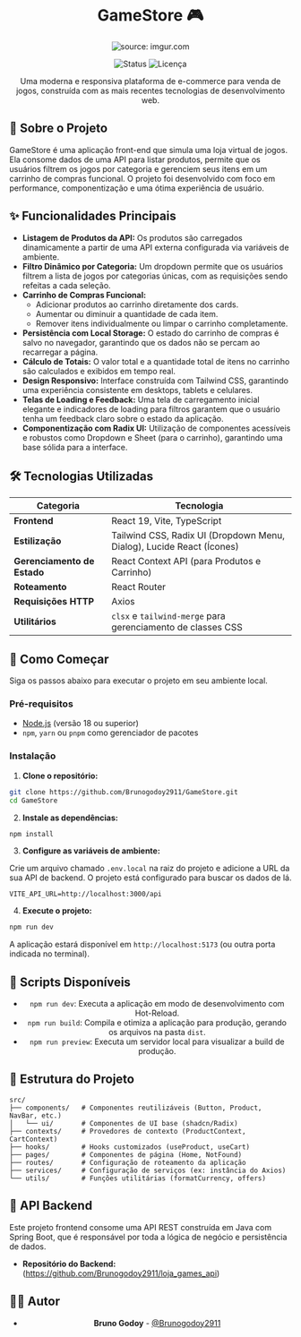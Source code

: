 <div align="center">

# GameStore 🎮

<div align="center">
  <img src="https://ik.imagekit.io/brunogodoy/Thumb.png?updatedAt=1752553690411" title="source: imgur.com"/>
</div>

![Status](https://img.shields.io/badge/status-concluído-green)
![Licença](https://img.shields.io/badge/licença-MIT-blue)

Uma moderna e responsiva plataforma de e-commerce para venda de jogos, construída com as mais recentes tecnologias de desenvolvimento web.

</div>

## 📜 Sobre o Projeto

GameStore é uma aplicação front-end que simula uma loja virtual de jogos. Ela consome dados de uma API para listar produtos, permite que os usuários filtrem os jogos por categoria e gerenciem seus itens em um carrinho de compras funcional. O projeto foi desenvolvido com foco em performance, componentização e uma ótima experiência de usuário.

## ✨ Funcionalidades Principais

- **Listagem de Produtos da API:** Os produtos são carregados dinamicamente a partir de uma API externa configurada via variáveis de ambiente.
- **Filtro Dinâmico por Categoria:** Um dropdown permite que os usuários filtrem a lista de jogos por categorias únicas, com as requisições sendo refeitas a cada seleção.
- **Carrinho de Compras Funcional:**
  - Adicionar produtos ao carrinho diretamente dos cards.
  - Aumentar ou diminuir a quantidade de cada item.
  - Remover itens individualmente ou limpar o carrinho completamente.
- **Persistência com Local Storage:** O estado do carrinho de compras é salvo no navegador, garantindo que os dados não se percam ao recarregar a página.
- **Cálculo de Totais:** O valor total e a quantidade total de itens no carrinho são calculados e exibidos em tempo real.
- **Design Responsivo:** Interface construída com Tailwind CSS, garantindo uma experiência consistente em desktops, tablets e celulares.
- **Telas de Loading e Feedback:** Uma tela de carregamento inicial elegante e indicadores de loading para filtros garantem que o usuário tenha um feedback claro sobre o estado da aplicação.
- **Componentização com Radix UI:** Utilização de componentes acessíveis e robustos como Dropdown e Sheet (para o carrinho), garantindo uma base sólida para a interface.

## 🛠️ Tecnologias Utilizadas

<div align="center">

| Categoria                 | Tecnologia                                                                                   |
| ------------------------- | -------------------------------------------------------------------------------------------- |
| **Frontend**              | React 19, Vite, TypeScript                                                                   |
| **Estilização**           | Tailwind CSS, Radix UI (Dropdown Menu, Dialog), Lucide React (Ícones)                        |
| **Gerenciamento de Estado** | React Context API (para Produtos e Carrinho)                                                |
| **Roteamento**            | React Router                                                                                 |
| **Requisições HTTP**      | Axios                                                                                        |
| **Utilitários**           | `clsx` e `tailwind-merge` para gerenciamento de classes CSS                                  |

</div>

## 🚀 Como Começar

Siga os passos abaixo para executar o projeto em seu ambiente local.

### Pré-requisitos

- [Node.js](https://nodejs.org/en/) (versão 18 ou superior)
- `npm`, `yarn` ou `pnpm` como gerenciador de pacotes

### Instalação

1. **Clone o repositório:**

```bash
git clone https://github.com/Brunogodoy2911/GameStore.git
cd GameStore
```

2. **Instale as dependências:**

```bash
npm install
```

3. **Configure as variáveis de ambiente:**

Crie um arquivo chamado `.env.local` na raiz do projeto e adicione a URL da sua API de backend. O projeto está configurado para buscar os dados de lá.

```env
VITE_API_URL=http://localhost:3000/api
```

4. **Execute o projeto:**

```bash
npm run dev
```

A aplicação estará disponível em `http://localhost:5173` (ou outra porta indicada no terminal).

## 📜 Scripts Disponíveis

<div align="center">

- `npm run dev`: Executa a aplicação em modo de desenvolvimento com Hot-Reload.  
- `npm run build`: Compila e otimiza a aplicação para produção, gerando os arquivos na pasta `dist`.  
- `npm run preview`: Executa um servidor local para visualizar a build de produção.

</div>

## 📁 Estrutura do Projeto

```
src/
├── components/   # Componentes reutilizáveis (Button, Product, NavBar, etc.)
│   └── ui/       # Componentes de UI base (shadcn/Radix)
├── contexts/     # Provedores de contexto (ProductContext, CartContext)
├── hooks/        # Hooks customizados (useProduct, useCart)
├── pages/        # Componentes de página (Home, NotFound)
├── routes/       # Configuração de roteamento da aplicação
├── services/     # Configuração de serviços (ex: instância do Axios)
└── utils/        # Funções utilitárias (formatCurrency, offers)
```

## 🔗 API Backend

Este projeto frontend consome uma API REST construída em Java com Spring Boot, que é responsável por toda a lógica de negócio e persistência de dados.

-   **Repositório do Backend:** (https://github.com/Brunogodoy2911/loja_games_api)

## 👨‍💻 Autor

<div align="center">

- **Bruno Godoy** - [@Brunogodoy2911](https://github.com/Brunogodoy2911)

</div>
